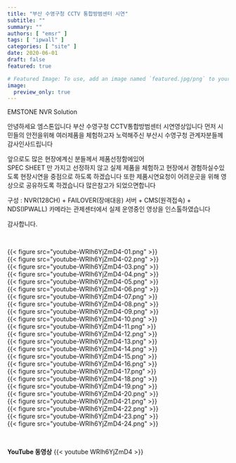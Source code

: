 ```yaml
---
title: "부산 수영구청 CCTV 통합방범센터 시연"
subtitle: ""
summary: ""
authors: [ "emsr" ]
tags: [ "ipwall" ]
categories: [ "site" ]
date: 2020-06-01
draft: false
featured: true

# Featured Image: To use, add an image named `featured.jpg/png` to your page's folder.
image:
  preview_only: true
---
```


EMSTONE NVR Solution

안녕하세요 엠스톤입니다
부산 수영구청 CCTV통합방범센터 시연영상입니다
먼저 시민들의 안전을위해 여러제품을 체험하고자 노력해주신
부산시 수영구청 관계자분들께 감사인사드립니다

앞으로도 많은 현장에계신 분들께서  제품선정함에있어  
SPEC SHEET 만 가지고 선정하지 않고 실제 제품을 체험하고 현장에서
경험하실수있도록 현장시연을 중점으로 하도록 하겠습니다
또한 제품시연요청이 어려운곳을 위해 영상으로 공유하도록 하겠습니다
많은참고가 되었으면합니다

구성 : NVR(128CH) + FAILOVER(장애대응) 서버 + CMS(원격접속) + NDS(IPWALL) 카메라는 관제센터에서 실제 운영중인 영상을 인스톨하였습니다  

감사합니다.

&nbsp;

<div class="container"><div class="row no-gutters">
<div class="col-sm-6">{{< figure src="youtube-WRlh6YjZmD4-01.png" >}}</div>
<div class="col-sm-6">{{< figure src="youtube-WRlh6YjZmD4-02.png" >}}</div>
<div class="col-sm-6">{{< figure src="youtube-WRlh6YjZmD4-03.png" >}}</div>
<div class="col-sm-6">{{< figure src="youtube-WRlh6YjZmD4-04.png" >}}</div>
<div class="col-sm-6">{{< figure src="youtube-WRlh6YjZmD4-05.png" >}}</div>
<div class="col-sm-6">{{< figure src="youtube-WRlh6YjZmD4-06.png" >}}</div>
<div class="col-sm-6">{{< figure src="youtube-WRlh6YjZmD4-07.png" >}}</div>
<div class="col-sm-6">{{< figure src="youtube-WRlh6YjZmD4-08.png" >}}</div>
<div class="col-sm-6">{{< figure src="youtube-WRlh6YjZmD4-09.png" >}}</div>
<div class="col-sm-6">{{< figure src="youtube-WRlh6YjZmD4-10.png" >}}</div>
<div class="col-sm-6">{{< figure src="youtube-WRlh6YjZmD4-11.png" >}}</div>
<div class="col-sm-6">{{< figure src="youtube-WRlh6YjZmD4-12.png" >}}</div>
<div class="col-sm-6">{{< figure src="youtube-WRlh6YjZmD4-13.png" >}}</div>
<div class="col-sm-6">{{< figure src="youtube-WRlh6YjZmD4-14.png" >}}</div>
<div class="col-sm-6">{{< figure src="youtube-WRlh6YjZmD4-15.png" >}}</div>
<div class="col-sm-6">{{< figure src="youtube-WRlh6YjZmD4-16.png" >}}</div>
<div class="col-sm-6">{{< figure src="youtube-WRlh6YjZmD4-17.png" >}}</div>
<div class="col-sm-6">{{< figure src="youtube-WRlh6YjZmD4-18.png" >}}</div>
<div class="col-sm-6">{{< figure src="youtube-WRlh6YjZmD4-19.png" >}}</div>
<div class="col-sm-6">{{< figure src="youtube-WRlh6YjZmD4-20.png" >}}</div>
<div class="col-sm-6">{{< figure src="youtube-WRlh6YjZmD4-21.png" >}}</div>
<div class="col-sm-6">{{< figure src="youtube-WRlh6YjZmD4-22.png" >}}</div>
<div class="col-sm-6">{{< figure src="youtube-WRlh6YjZmD4-23.png" >}}</div>
<div class="col-sm-6">{{< figure src="youtube-WRlh6YjZmD4-24.png" >}}</div>
</div></div>

&nbsp;

**YouTube 동영상**
{{< youtube WRlh6YjZmD4 >}}
